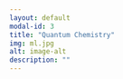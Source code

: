 ```yaml
---
layout: default
modal-id: 3
title: "Quantum Chemistry"
img: ml.jpg
alt: image-alt
description: ""
---
```

